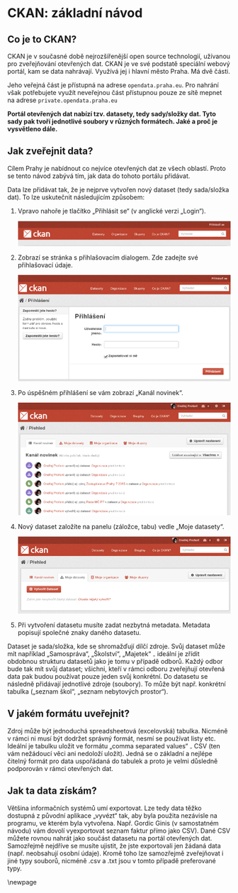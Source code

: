 CKAN: základní návod
====================


Co je to CKAN?
--------------

CKAN je v současné době nejrozšířenější open source technologií, užívanou pro zveřejňování otevřených dat. CKAN je ve své podstatě speciální webový portál, kam se data nahrávají. Využívá jej i hlavní město Praha. Má dvě části.

Jeho veřejná část je přístupná na adrese `opendata.praha.eu`. Pro nahrání však potřebujete využít neveřejnou část přístupnou pouze ze sítě mepnet na adrese `private.opendata.praha.eu`

**Portál otevřených dat nabízí tzv. datasety, tedy sady/složky dat. Tyto sady pak tvoří jednotlivé soubory v různých formátech. Jaké a proč je vysvětleno dále.**


Jak zveřejnit data?
-------------------

Cílem Prahy je nabídnout co nejvíce otevřených dat ze všech oblastí. Proto se tento návod zabývá tím, jak data do tohoto portálu přidávat.

Data lze přidávat tak, že je nejprve vytvořen nový dataset (tedy sada/složka dat). To lze uskutečnit následujícím způsobem: 

1. 	Vpravo nahoře je tlačítko „Přihlásit se“ (v anglické verzi „Login“).

	![Hlavní menu, vpravo přihlášování](ckan/1-login-menu.png)

2. 	Zobrazí se stránka s přihlašovacím dialogem. Zde zadejte své přihlašovací údaje.

	![Přihlašovací dialog](ckan/3-login-page.png)
	
3. 	Po úspěšném přihlášení se vám zobrazí „Kanál novinek“.

	![Kanál novinek po přihlášení](ckan/4.png)
	
4. 	Nový dataset založíte na panelu (záložce, tabu) vedle „Moje datasety“.

	![Vytvoření datasetu](ckan/5-create.png)

5. 	Při vytvoření datasetu musíte zadat nezbytná metadata. Metadata popisují společné znaky daného datasetu.

Dataset je sada/složka, kde se shromažďují dílčí zdroje. Svůj dataset může mít například „Samospráva“, „Školství“, „Majetek“ ₋ ideální je zřídit obdobnou strukturu datasetů jako je tomu v případě odborů. Každý odbor bude tak mít svůj dataset; všichni, kteří v rámci odboru zveřejňují otevřená data pak budou používat pouze jeden svůj konkrétní. Do datasetu se následně přidávají jednotlivé zdroje (soubory). To může být např. konkrétní tabulka („seznam škol“, „seznam nebytových prostor“).


V jakém formátu uveřejnit?
--------------------------

Zdroj může být jednoduchá spreadsheetová (excelovská) tabulka. Nicméně v rámci ni musí být dodržet správný formát, nesmí se používat listy etc. Ideální je tabulku uložit ve formátu „comma separated values“ ₋ CSV (ten vám nežádoucí věci ani nedoloží uložit). Jedná se o základní a nejlépe čitelný formát pro data uspořádaná do tabulek a proto je velmi důsledně podporován v rámci otevřených dat. 


Jak ta data získám?
-------------------

Většina informačních systémů umí exportovat. Lze tedy data těžko dostupná z původní aplikace „vyvézt“ tak, aby byla použita nezávisle na programu, ve kterém byla vytvořena. Např. Gordic Ginis (v samostatném návodu) vám dovolí vyexportovat seznam faktur přímo jako CSV). Dané CSV můžete rovnou nahrát jako součást datasetu na portál otevřených dat. Samozřejmě nejdříve se musíte ujistit, že jste exportovali jen žádaná data (např. neobsahují osobní údaje). Kromě toho lze samozřejmě zveřejňovat i jiné typy souborů, nicméně .csv a .txt jsou v tomto případě preferované typy.

\newpage
